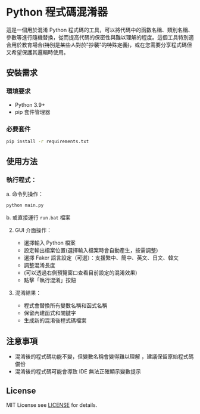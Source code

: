 # Python 程式碼混淆器

這是一個用於混淆 Python 程式碼的工具，可以將代碼中的函數名稱、類別名稱、參數等進行隨機替換，從而提高代碼的保密性與難以理解的程度。這個工具特別適合用於教育場合<del>(特別是某些人對於"抄襲"的特殊定義)</del>，或在您需要分享程式碼但又希望保護其邏輯時使用。

## 安裝需求

### 環境要求
- Python 3.9+
- pip 套件管理器

### 必要套件
```bash
pip install -r requirements.txt
```
## 使用方法
### 執行程式：
a. 命令列操作：
```bash
python main.py
```
b. 或直接運行 ```run.bat``` 檔案



2. GUI 介面操作：
    - 選擇輸入 Python 檔案
    - 設定輸出檔案位置(選擇輸入檔案時會自動產生，按需調整)
    - 選擇 Faker 語言設定（可選）：支援繁中、簡中、英文、日文、韓文
    - 調整混淆長度
    - (可以透過右側預覽窗口查看目前設定的混淆效果)
    - 點擊「執行混淆」按鈕

3. 混淆結果：
    - 程式會替換所有變數名稱和函式名稱
    - 保留內建函式和關鍵字
    - 生成新的混淆後程式碼檔案

## 注意事項
- 混淆後的程式碼功能不變，但變數名稱會變得難以理解
，建議保留原始程式碼備份
- 混淆後的程式碼可能會導致 IDE 無法正確顯示變數提示

## License
MIT License
see [LICENSE](LICENSE) for details.
